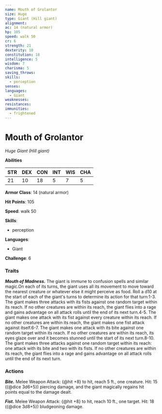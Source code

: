 ```yaml
---
name: Mouth of Grolantor
size: Huge
type: Giant (Hill giant)
alignment: 
ac: 14 (natural armor)
hp: 105
speed: walk 50
cr: 6
strength: 21
dexterity: 10
constitution: 18
intelligence: 5
wisdom: 7
charisma: 5
saving_throws:
skills:
  - perception
senses: 
languages:
  - Giant
weaknesses:
resistances:
immunities:
  - frightened
---
```


# Mouth of Grolantor

*Huge Giant (Hill giant)*

**Abilities**

| STR | DEX | CON | INT | WIS | CHA |
| --- | --- | --- | --- | --- | --- |
| 21 | 10 | 18 | 5 | 7 | 5 |

**Armor Class**: 14 (natural armor)

**Hit Points**: 105

**Speed**: walk 50

**Skills**:
  - perception

**Languages**:
  - Giant

**Challenge**: 6

### Traits
***Mouth of Madness.*** The giant is immune to confusion spells and similar magic.On each of its turns, the giant uses all its movement to move toward the nearest creature or whatever else it might perceive as food. Roll a d10 at the start of each of the giant's turns to determine its action for that turn:1-3. The giant makes three attacks with its fists against one random target within its reach. If no other creatures are within its reach, the giant flies into a rage and gains advantage on all attack rolls until the end of its next turn.4-5. The giant makes one attack with its fist against every creature within its reach. If no other creatures are within its reach, the giant makes one fist attack against itself.6-7. The giant makes one attack with its bite against one random target within its reach. If no other creatures are within its reach, its eyes glaze over and it becomes stunned until the start of its next turn.8-10. The giant makes three attacks against one random target within its reach: one attack with its bite and two with its fists. If no other creatures are within its reach, the giant flies into a rage and gains advantage on all attack rolls until the end of its next turn.

### Actions
***Bite.*** Melee Weapon Attack: {@hit +8} to hit, reach 5 ft., one creature. Hit: 15 ({@dice 3d6+5}) piercing damage, and the giant magically regains hit points equal to the damage dealt.

***Fist.*** Melee Weapon Attack: {@hit +8} to hit, reach 10 ft., one target. Hit: 18 ({@dice 3d8+5}) bludgeoning damage.


